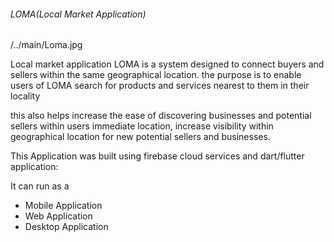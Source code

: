 ###### LOMA(Local Market Application)

/../main/Loma.jpg

Local market application LOMA is a system designed to connect buyers and sellers within the same geographical location.
the purpose is to enable users of LOMA search for products and services nearest to them in their locality

this also helps increase the ease of discovering businesses and potential sellers within users immediate location, increase visibility within geographical location for new potential sellers and businesses.

This Application was built using firebase cloud services and dart/flutter application:

It can run as a
  - Mobile Application
  - Web Application
  - Desktop Application
